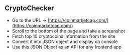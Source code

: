 ## **CryptoChecker**

- Go to the URL -> [https://coinmarketcap.com/](https://coinmarketcap.com/)
- Scroll to the bottom of the page and take a screenshot
- Fetch top 10 cryptocoins information from the site
- Convert it into JSON object and display on console
- Use this JSON Object as an API for any frontend app
